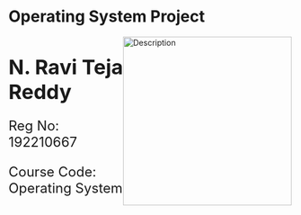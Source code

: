 # Operating System Project

<img src="https://i.giphy.com/media/v1.Y2lkPTc5MGI3NjExOW41Ym50MHhoejA3cGt4N2s2YWI4YjJ2em10dTY3Zmt1cWphbHY1ZiZlcD12MV9pbnRlcm5hbF9naWZfYnlfaWQmY3Q9Zw/qgQUggAC3Pfv687qPC/giphy.gif" alt="Description" style="float: right; width: 300px; height: auto;">

<h1 style="font-size: 36px;">N. Ravi Teja Reddy</h1>
<p style="font-size: 24px;">Reg No: 192210667</p>
<p style="font-size: 24px;">Course Code: Operating System</p>
